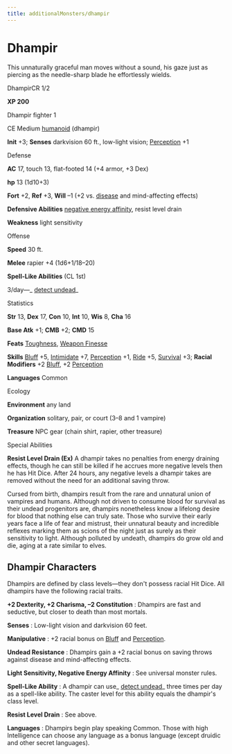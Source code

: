 ```yaml
---
title: additionalMonsters/dhampir
---
```

# Dhampir 

This unnaturally graceful man moves without a sound, his gaze just as piercing as the needle-sharp blade he effortlessly wields.

DhampirCR 1/2

**XP 200**

Dhampir fighter 1

CE Medium [humanoid](monsters/creatureTypes#_humanoid) (dhampir)

**Init** +3; **Senses** darkvision 60 ft., low-light vision; [Perception](additionalMonsters/../skills/perception#_perception) +1

Defense

**AC** 17, touch 13, flat-footed 14 (+4 armor, +3 Dex)

**hp** 13 (1d10+3)

**Fort** +2, **Ref** +3, **Will** –1 (+2 vs. [disease](monsters/universalMonsterRules#_disease-(ex-or-su)) and mind-affecting effects)

**Defensive Abilities** [negative energy affinity](monsters/universalMonsterRules#_negative-energy-affinity), resist level drain

**Weakness** light sensitivity

Offense

**Speed** 30 ft.

**Melee** rapier +4 (1d6+1/18–20)

**Spell-Like Abilities** (CL 1st)

3/day—_ [detect undead](additionalMonsters/../spells/detectUndead#_detect-undead)_

Statistics

**Str** 13, **Dex** 17, **Con** 10, **Int** 10, **Wis** 8, **Cha** 16

**Base Atk** +1; **CMB** +2; **CMD** 15

**Feats** [Toughness](additionalMonsters/../feats#_toughness), [Weapon Finesse](additionalMonsters/../feats#_weapon-finesse)

**Skills** [Bluff](additionalMonsters/../skills/bluff#_bluff) +5, [Intimidate](additionalMonsters/../skills/intimidate#_intimidate) +7, [Perception](additionalMonsters/../skills/perception#_perception) +1, [Ride](additionalMonsters/../skills/ride#_ride) +5, [Survival](additionalMonsters/../skills/survival#_survival) +3; **Racial Modifiers** +2 [Bluff](additionalMonsters/../skills/bluff#_bluff), +2 [Perception](additionalMonsters/../skills/perception#_perception)

**Languages** Common

Ecology

**Environment** any land

**Organization** solitary, pair, or court (3–8 and 1 vampire)

**Treasure** NPC gear (chain shirt, rapier, other treasure)

Special Abilities

**Resist Level Drain (Ex)** A dhampir takes no penalties from energy draining effects, though he can still be killed if he accrues more negative levels then he has Hit Dice. After 24 hours, any negative levels a dhampir takes are removed without the need for an additional saving throw.

Cursed from birth, dhampirs result from the rare and unnatural union of vampires and humans. Although not driven to consume blood for survival as their undead progenitors are, dhampirs nonetheless know a lifelong desire for blood that nothing else can truly sate. Those who survive their early years face a life of fear and mistrust, their unnatural beauty and incredible reflexes marking them as scions of the night just as surely as their sensitivity to light. Although polluted by undeath, dhampirs do grow old and die, aging at a rate similar to elves.

## Dhampir Characters

Dhampirs are defined by class levels—they don't possess racial Hit Dice. All dhampirs have the following racial traits.

**+2 Dexterity, +2 Charisma, –2 Constitution** : Dhampirs are fast and seductive, but closer to death than most mortals.

**Senses** : Low-light vision and darkvision 60 feet.

**Manipulative** : +2 racial bonus on [Bluff](additionalMonsters/../skills/bluff#_bluff) and [Perception](additionalMonsters/../skills/perception#_perception).

**Undead Resistance** : Dhampirs gain a +2 racial bonus on saving throws against disease and mind-affecting effects.

**Light Sensitivity, Negative Energy Affinity** : See universal monster rules.

**Spell-Like Ability** : A dhampir can use_ [detect undead](additionalMonsters/../spells/detectUndead#_detect-undead)_ three times per day as a spell-like ability. The caster level for this ability equals the dhampir's class level.

**Resist Level Drain** : See above.

**Languages** : Dhampirs begin play speaking Common. Those with high Intelligence can choose any language as a bonus language (except druidic and other secret languages).


